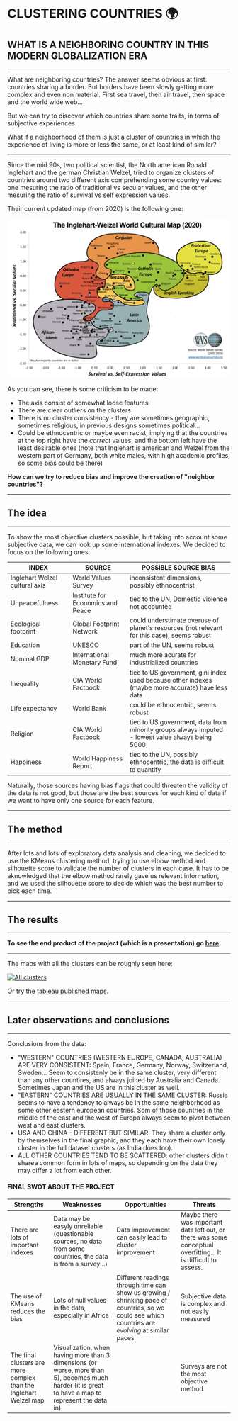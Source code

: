 # CLUSTERING COUNTRIES :earth_africa:
## WHAT IS A NEIGHBORING COUNTRY IN THIS MODERN GLOBALIZATION ERA

***

What are neighboring countries? The answer seems obvious at first: countries sharing a border. But borders have been slowly getting more complex and even non material. First sea travel, then air travel, then space and the world wide web...

But we can try to discover which countries share some traits, in terms of subjective experiences.

What if a neighborhood of them is just a cluster of countries in which the experience of living is more or less the same, or at least kind of similar?

***

Since the mid 90s, two political scientist, the North american Ronald Inglehart and the german Christian Welzel, tried to organize clusters of countries around two different axis comprehending some country values: one mesuring the ratio of traditional vs secular values, and the other mesuring the ratio of survival vs self expression values.

Their current updated map (from 2020) is the following one:

![alt text](https://github.com/JosepTrota/IRONHACK/blob/main/2022%20-%20(Mar)/Final%20Project/Inglehart%20-%20Welzel%20cultural%20map.jpg?raw=true)

As you can see, there is some criticism to be made:
* The axis consist of somewhat loose features
* There are clear outliers on the clusters
* There is no cluster consistency - they are sometimes geographic, sometimes religious, in previous designs sometimes political...
* Could be ethnocentric or maybe even racist, implying that the countries at the top right have the *correct* values, and the bottom left have the least desirable ones (note that Inglehart is american and Welzel from the western part of Germany, both white males, with high academic profiles, so some bias could be there)

**How can we try to reduce bias and improve the creation of "neighbor countries"?**


***

## The idea

***

To show the most objective clusters possible, but taking into account some subjective data, we can look up some international indexes. We decided to focus on the following ones:

INDEX | SOURCE | POSSIBLE SOURCE BIAS
--- | --- | ---
Inglehart Welzel cultural axis | World Values Survey | inconsistent dimensions, possibly ethnocentrist
Unpeacefulness | Institute for Economics and Peace | tied to the UN, Domestic violence not accounted
Ecological footprint | Global Footprint Network | could understimate overuse of planet's resources (not relevant for this case), seems robust
Education | UNESCO | part of the UN, seems robust
Nominal GDP | International Monetary Fund | much more acurate for industrialized countries
Inequality | CIA World Factbook | tied to US government, gini index used because other indexes (maybe more accurate) have less data
Life expectancy | World Bank | could be ethnocentric, seems robust
Religion | CIA World Factbook | tied to US government, data from minority groups always imputed - lowest value always being 5000
Happiness | World Happiness Report | tied to the UN, possibly ethnocentric, the data is difficult to quantify

Naturally, those sources having bias flags that could threaten the validity of the data is not good, but those are the best sources for each kind of data if we want to have only one source for each feature.

***

## The method

***

After lots and lots of exploratory data analysis and cleaning, we decided to use the KMeans clustering method, trying to use elbow method and silhouette score to validate the number of clusters in each case. It has to be aknowledged that the elbow method rarely gave us relevant information, and we used the silhouette score to decide which was the best number to pick each time.


***

## The results


***

**To see the end product of the project (which is a presentation) go [here](https://slides.com/jostrota/minimal).**

***

The maps with all the clusters can be roughly seen here:

<div class='tableauPlaceholder' id='viz1647554792149' style='position: relative'><noscript><a href='#'><img alt='All clusters ' src='https:&#47;&#47;public.tableau.com&#47;static&#47;images&#47;Cl&#47;Clusteringcountries&#47;Allclusters&#47;1_rss.png' style='border: none' /></a></noscript><object class='tableauViz'  style='display:none;'><param name='host_url' value='https%3A%2F%2Fpublic.tableau.com%2F' /> <param name='embed_code_version' value='3' /> <param name='site_root' value='' /><param name='name' value='Clusteringcountries&#47;Allclusters' /><param name='tabs' value='no' /><param name='toolbar' value='yes' /><param name='static_image' value='https:&#47;&#47;public.tableau.com&#47;static&#47;images&#47;Cl&#47;Clusteringcountries&#47;Allclusters&#47;1.png' /> <param name='animate_transition' value='yes' /><param name='display_static_image' value='yes' /><param name='display_spinner' value='yes' /><param name='display_overlay' value='yes' /><param name='display_count' value='yes' /><param name='language' value='en-US' /><param name='filter' value='publish=yes' /></object></div>               

Or try the [tableau published maps](https://public.tableau.com/app/profile/josep.trota.ochoa.de.eribe/viz/Clusteringcountries/Allclusters?publish=yes).

***

## Later observations and conclusions

***

Conclusions from the data:

* "WESTERN" COUNTRIES (WESTERN EUROPE, CANADA, AUSTRALIA) ARE VERY CONSISTENT: Spain, France, Germany, Norway, Switzerland, Sweden... Seem to consistenly be in the same cluster, very different than any other countires, and always joined by Australia and Canada. Sometimes Japan and the US are in this cluster as well.
* "EASTERN" COUNTRIES ARE USUALLY IN THE SAME CLUSTER: Russia seems to have a tendency to always be in the same neighborhood as some other eastern european countries. Som of those countries in the middle of the east and the west of Europa always seem to pivot between west and east clusters.
* USA AND CHINA - DIFFERENT BUT SIMILAR: They share a cluster only by themselves in the final graphic, and they each have their own lonely cluster in the full dataset clusters (as India does too).
* ALL OTHER COUNTRIES TEND TO BE SCATTERED: other clusters didn't sharea common form in lots of maps, so depending on the data they may differ a lot from each other.


#### FINAL SWOT ABOUT THE PROJECT

Strengths | Weaknesses | Opportunities | Threats
--- | --- | --- | ---
There are lots of important indexes | Data may be easyly unreliable (questionable sources, no data from some countries, the data is from a survey...) | Data improvement can easily lead to cluster improvement | Maybe there was important data left out, or there was some conceptual overfitting... It is difficult to assess.
The use of KMeans reduces the bias | Lots of null values in the data, especially in Africa | Different readings through time can show us growing / shrinking pace of countries, so we could see which countries are *evolving* at similar paces | Subjective data is complex and not easily measured
The final clusters are more complex than the Inglehart Welzel map | Visualization, when having more than 3 dimensions (or worse, more than 5), becomes much harder (it is great to have a map to represent the data in) | | Surveys are not the most objective method
